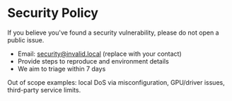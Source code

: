 # Security Policy

If you believe you've found a security vulnerability, please do not open a public issue.

- Email: security@invalid.local (replace with your contact)
- Provide steps to reproduce and environment details
- We aim to triage within 7 days

Out of scope examples: local DoS via misconfiguration, GPU/driver issues, third-party service limits.
